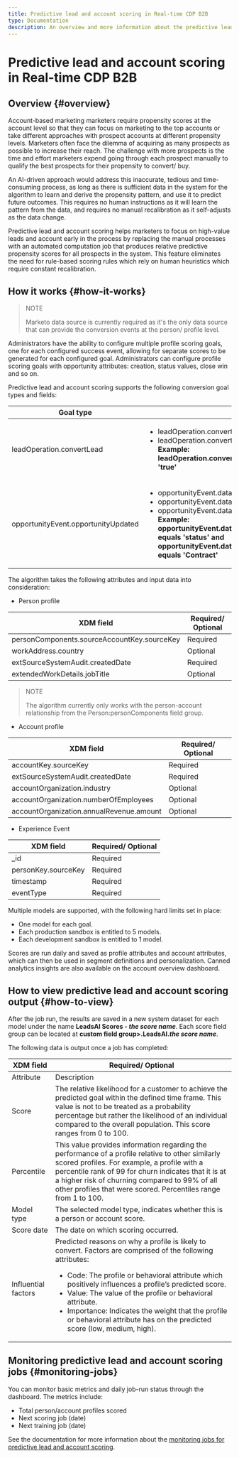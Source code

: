 ```yaml
---
title: Predictive lead and account scoring in Real-time CDP B2B
type: Documentation
description: An overview and more information about the predictive lead and account scoring feature in Experience Platform CDP B2B.
---
```

# Predictive lead and account scoring in Real-time CDP B2B

## Overview {#overview}

Account-based marketing marketers require propensity scores at the account level so that they can focus on marketing to the top accounts or take different approaches with prospect accounts at different propensity levels. Marketers often face the dilemma of acquiring as many prospects as possible to increase their reach. The challenge with more prospects is the time and effort marketers expend going through each prospect manually to qualify the best prospects for their propensity to convert/ buy. 

An AI-driven approach would address this inaccurate, tedious and time-consuming process, as long as there is sufficient data in the system for the algorithm to learn and derive the propensity pattern, and use it to predict future outcomes. This requires no human instructions as it will learn the pattern from the data, and requires no manual recalibration as it self-adjusts as the data change.

Predictive lead and account scoring helps marketers to focus on high-value leads and account early in the process by replacing the manual processes with an automated computation job that produces relative predictive propensity scores for all prospects in the system. This feature eliminates the need for rule-based scoring rules which rely on human heuristics which require constant recalibration.

## How it works {#how-it-works}

> NOTE
>
> Marketo data source is currently required as it's the only data source that can provide the conversion events at the person/ profile level.

Administrators have the ability to configure multiple profile scoring goals, one for each configured success event, allowing for separate scores to be generated for each configured goal. Administrators can configure profile scoring goals with opportunity attributes: creation, status values, close win and so on. 

Predictive lead and account scoring supports the following conversion goal types and fields:

| Goal type | Fields |
| --- | --- |
| leadOperation.convertLead | <ul><li>leadOperation.convertLead.convertedStatus</li><li>leadOperation.convertLead.assignTo</li>**Example: leadOperation.convertLead.convertedStatus equals 'true'**</ul> |
| opportunityEvent.opportunityUpdated | <ul><li>opportunityEvent.dataValueChanges.attributeName</li><li>opportunityEvent.dataValueChanges.newValue</li><li>opportunityEvent.dataValueChanges.oldValue</li>**Example: opportunityEvent.dataValueChanges.attributeName equals 'status' and opportunityEvent.dataValueChanges.newValue equals 'Contract'**</ul> |

The algorithm takes the following attributes and input data into consideration:

* Person profile

| XDM field | Required/ Optional |
| --- | --- |
| personComponents.sourceAccountKey.sourceKey | Required |
| workAddress.country | Optional |
| extSourceSystemAudit.createdDate | Required |
| extendedWorkDetails.jobTitle | Optional |

> NOTE
> 
> The algorithm currently only works with the person-account relationship from the Person:personComponents field group.

* Account profile

| XDM field | Required/ Optional |
| --- | --- |
| accountKey.sourceKey | Required |
| extSourceSystemAudit.createdDate | Required |
| accountOrganization.industry | Optional |
| accountOrganization.numberOfEmployees | Optional |
| accountOrganization.annualRevenue.amount | Optional |

* Experience Event

| XDM field | Required/ Optional |
| --- | --- |
| _id | Required |
| personKey.sourceKey | Required|
| timestamp | Required |
| eventType | Required |

Multiple models are supported, with the following hard limits set in place:

* One model for each goal.
* Each production sandbox is entitled to 5 models.
* Each development sandbox is entitled to 1 model.

Scores are run daily and saved as profile attributes and account attributes, which can then be used in segment definitions and personalization. Canned analytics insights are also available on the account overview dashboard.

## How to view predictive lead and account scoring output {#how-to-view}

After the job run, the results are saved in a new system dataset for each model under the name **LeadsAI Scores - *the score name***. Each score field group can be located at **custom field group>.LeadsAI.*the score name***.

The following data is output once a job has completed:

| XDM field | Required/ Optional |
| --- | --- |
| Attribute | Description |
|Score | The relative likelihood for a customer to achieve the predicted goal within the defined time frame. This value is not to be treated as a probability percentage but rather the likelihood of an individual compared to the overall population. This score ranges from 0 to 100. |
| Percentile | This value provides information regarding the performance of a profile relative to other similarly scored profiles. For example, a profile with a percentile rank of 99 for churn indicates that it is at a higher risk of churning compared to 99% of all other profiles that were scored. Percentiles range from 1 to 100. |
| Model type | The selected model type, indicates whether this is a person or account score. |
|Score date | The date on which scoring occurred. |
|Influential factors | Predicted reasons on why a profile is likely to convert. Factors are comprised of the following attributes:<ul><li>Code: The profile or behavioral attribute which positively influences a profile’s predicted score.</li><li>Value: The value of the profile or behavioral attribute.</li><li>Importance: Indicates the weight that the profile or behavioral attribute has on the predicted score (low, medium, high).</li></ul> |

## Monitoring predictive lead and account scoring jobs {#monitoring-jobs}

You can monitor basic metrics and daily job-run status through the dashboard. The metrics include:

* Total person/account profiles scored 
* Next scoring job (date)
* Next training job (date)

See the documentation for more information about the [monitoring jobs for predictive lead and account scoring](/help/dataflows/ui/b2b/monitor-profile-enrichment.md).

